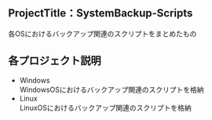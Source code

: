 ## ProjectTitle：SystemBackup-Scripts
各OSにおけるバックアップ関連のスクリプトをまとめたもの

## 各プロジェクト説明
- Windows<br>
WindowsOSにおけるバックアップ関連のスクリプトを格納<br>
- Linux<br>
LinuxOSにおけるバックアップ関連のスクリプトを格納<br>
